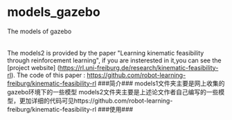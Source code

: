 # models_gazebo
The models of gazebo
######
The models2 is  provided by the paper "Learning kinematic feasibility through reinforcement learning", 
if you are insterested in it,you can see the [project website]
(https://rl.uni-freiburg.de/research/kinematic-feasibility-rl).
The code of this paper : https://github.com/robot-learning-freiburg/kinematic-feasibility-rl
###简介###
models1文件夹主要是网上收集的gazebo环境下的一些模型
models2文件夹主要是上述论文作者自己编写的一些模型，更加详细的代码可见https://github.com/robot-learning-freiburg/kinematic-feasibility-rl
###使用###

